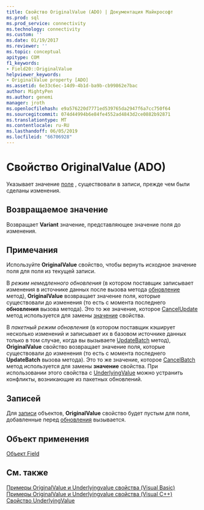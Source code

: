 ```yaml
---
title: Свойство OriginalValue (ADO) | Документация Майкрософт
ms.prod: sql
ms.prod_service: connectivity
ms.technology: connectivity
ms.custom: ''
ms.date: 01/19/2017
ms.reviewer: ''
ms.topic: conceptual
apitype: COM
f1_keywords:
- Field20::OriginalValue
helpviewer_keywords:
- OriginalValue property [ADO]
ms.assetid: 6e33c6ec-14d9-4b1d-ba9b-cb99862e7bac
author: MightyPen
ms.author: genemi
manager: jroth
ms.openlocfilehash: e9a576220d7771ed539765da2947f6a7cc750f64
ms.sourcegitcommit: 074d44994b6e84fe4552ad4843d2ce0882b92871
ms.translationtype: MT
ms.contentlocale: ru-RU
ms.lasthandoff: 06/05/2019
ms.locfileid: "66706928"
---
```

# <a name="originalvalue-property-ado"></a>Свойство OriginalValue (ADO)
Указывает значение [поле](../../../ado/reference/ado-api/field-object.md) , существовали в записи, прежде чем были сделаны изменения.  
  
## <a name="return-value"></a>Возвращаемое значение  
 Возвращает **Variant** значение, представляющее значение поля до изменения.  
  
## <a name="remarks"></a>Примечания  
 Используйте **OriginalValue** свойство, чтобы вернуть исходное значение поля для поля из текущей записи.  
  
 В *режим немедленного обновления* (в котором поставщик записывает изменения в источнике данных после вызова метода [обновление](../../../ado/reference/ado-api/update-method.md) метод), **OriginalValue** возвращает значение поля, которые существовали до изменения (то есть с момента последнего **обновления** вызова метода). Это то же значение, которое [CancelUpdate](../../../ado/reference/ado-api/cancelupdate-method-ado.md) метод используется для замены [значение](../../../ado/reference/ado-api/value-property-ado.md) свойства.  
  
 В *пакетный режим обновления* (в котором поставщик кэширует несколько изменений и записывает их в базовом источнике данных только в том случае, когда вы вызываете [UpdateBatch](../../../ado/reference/ado-api/updatebatch-method.md) метод), **OriginalValue** свойство возвращает значение поля, которые существовали до изменения (то есть с момента последнего **UpdateBatch** вызова метода). Это то же значение, которое [CancelBatch](../../../ado/reference/ado-api/cancelbatch-method-ado.md) метод используется для замены **значение** свойства. При использовании этого свойства с [UnderlyingValue](../../../ado/reference/ado-api/underlyingvalue-property.md) можно устранить конфликты, возникающие из пакетных обновлений.  
  
## <a name="record"></a>Записей  
 Для [записи](../../../ado/reference/ado-api/record-object-ado.md) объектов, **OriginalValue** свойство будет пустым для поля, добавленные перед [обновления](../../../ado/reference/ado-api/update-method.md) вызывается.  
  
## <a name="applies-to"></a>Объект применения  
 [Объект Field](../../../ado/reference/ado-api/field-object.md)  
  
## <a name="see-also"></a>См. также  
 [Примеры OriginalValue и Underlyingvalue свойства (Visual Basic)](../../../ado/reference/ado-api/originalvalue-and-underlyingvalue-properties-example-vb.md)   
 [Примеры OriginalValue и Underlyingvalue свойства (Visual C++)](../../../ado/reference/ado-api/originalvalue-and-underlyingvalue-properties-example-vc.md)   
 [Свойство UnderlyingValue](../../../ado/reference/ado-api/underlyingvalue-property.md)
